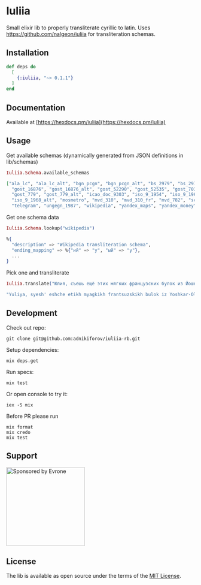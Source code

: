 # Iuliia

Small elixir lib to properly transliterate cyrillic to latin. Uses https://github.com/nalgeon/iuliia for transliteration schemas.

## Installation

```elixir
def deps do
  [
    {:iuliia, "~> 0.1.1"}
  ]
end
```

## Documentation

Available at [https://hexdocs.pm/iuliia](https://hexdocs.pm/iuliia)

## Usage

Get available schemas (dynamically generated from JSON definitions in lib/schemas)

```elixir
Iuliia.Schema.available_schemas

["ala_lc", "ala_lc_alt", "bgn_pcgn", "bgn_pcgn_alt", "bs_2979", "bs_2979_alt",
  "gost_16876", "gost_16876_alt", "gost_52290", "gost_52535", "gost_7034",
  "gost_779", "gost_779_alt", "icao_doc_9303", "iso_9_1954", "iso_9_1968",
  "iso_9_1968_alt", "mosmetro", "mvd_310", "mvd_310_fr", "mvd_782", "scientific",
  "telegram", "ungegn_1987", "wikipedia", "yandex_maps", "yandex_money"]
```

Get one schema data

```elixir
Iuliia.Schema.lookup("wikipedia")

%{
  "description" => "Wikipedia transliteration schema",
  "ending_mapping" => %{"ий" => "y", "ый" => "y"},
  ...
}
```

Pick one and transliterate

```elixir
Iuliia.translate("Юлия, съешь ещё этих мягких французских булок из Йошкар-Олы, да выпей алтайского чаю", "mvd_782")

"Yuliya, syesh' eshche etikh myagkikh frantsuzskikh bulok iz Yoshkar-Oly, da vypey altayskogo chayu"
```

## Development
Check out repo:
```
git clone git@github.com:adnikiforov/iuliia-rb.git
```

Setup dependencies:
```
mix deps.get
```

Run specs:

```
mix test
```

Or open console to try it:

```
iex -S mix
```

Before PR please run

```
mix format
mix credo
mix test
```

## Support

<p>
  <a href="https://evrone.com/?utm_source=github&utm_campaign=iuliia-rb">
    <img src="https://evrone.com/logo/evrone-sponsored-logo.png"
      alt="Sponsored by Evrone" width="210">
  </a>
</p>

## License

The lib is available as open source under the terms of the [MIT License](https://opensource.org/licenses/MIT).
